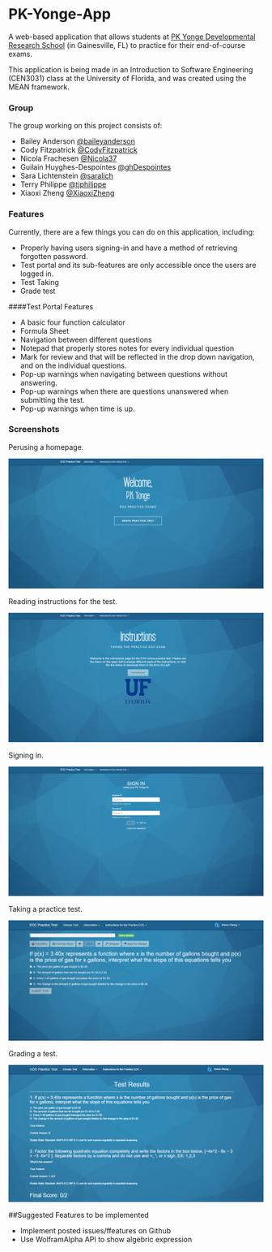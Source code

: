 # PK-Yonge-App
A web-based application that allows students at [PK Yonge Developmental Research School](http://pkyonge.ufl.edu/) (in Gainesville, FL) to practice for their end-of-course exams.

This application is being made in an Introduction to Software Engineering (CEN3031) class at the University of Florida, and was created using the MEAN framework.

### Group
The group working on this project consists of:
- Bailey Anderson [@baileyanderson](https://github.com/baileyanderson)
- Cody Fitzpatrick [@CodyFitzpatrick](https://github.com/CodyFitzpatrick)
- Nicola Frachesen [@Nicola37](https://github.com/Nicola37)
- Guilain Huyghes-Despointes [@ghDespointes](https://github.com/ghDespointes)
- Sara Lichtenstein [@saralich](https://github.com/saralich)
- Terry Philippe [@tjphilippe](https://github.com/tjphilippe)
- Xiaoxi Zheng [@XiaoxiZheng](https://github.com/XiaoxiZheng)

### Features
Currently, there are a few things you can do on this application, including:
- Properly having users signing-in and have a method of retrieving forgotten password.
- Test portal and its sub-features are only accessible once the users are logged in.
- Test Taking
- Grade test

####Test Portal Features
- A basic four function calculator
- Formula Sheet
- Navigation between different questions 
- Notepad that properly stores notes for every individual question
- Mark for review and that will be reflected in the drop down navigation, and on the individual questions.
- Pop-up warnings when navigating between questions without answering. 
- Pop-up warnings when there are questions unanswered when submitting the test. 
- Pop-up warnings when time is up. 


### Screenshots 
Perusing a homepage.

![Homepage](modules/core/client/img/screenshots/homepage.PNG?raw=true)

Reading instructions for the test.

![Instructions](modules/core/client/img/screenshots/instructions.PNG?raw=true)

Signing in.

![Sign in](modules/core/client/img/screenshots/signIn.PNG?raw=true)

Taking a practice test.

![Test](modules/core/client/img/screenshots/basicTest.PNG?raw=true)

Grading a test.

![Test](modules/core/client/img/screenshots/gradeTest.PNG?raw=true)

##Suggested Features to be implemented
- Implement posted issues/ffeatures on Github 
- Use WolframAlpha API to show algebric expression 
